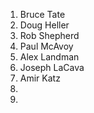 1. Bruce Tate
2. Doug Heller
3. Rob Shepherd
4. Paul McAvoy
5. Alex Landman
6. Joseph LaCava
7. Amir Katz
8. 
9. 
